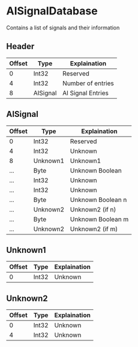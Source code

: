 # AISignalDatabase

Contains a list of signals and their information

## Header

| Offset | Type     | Explaination      |
| ------ | -------- | ----------------- |
| 0      | Int32    | Reserved          |
| 4      | Int32    | Number of entries |
| 8      | AISignal | AI Signal Entries |

## AISignal

| Offset | Type     | Explaination      |
| ------ | -------- | ----------------- |
| 0      | Int32    | Reserved          |
| 4      | Int32    | Unknown           |
| 8      | Unknown1 | Unknown1          |
| ...    | Byte     | Unknown Boolean   |
| ...    | Int32    | Unknown           |
| ...    | Int32    | Unknown           |
| ...    | Byte     | Unknown Boolean n |
| ...    | Unknown2 | Unknown2 (if n)   |
| ...    | Byte     | Unknown Boolean m |
| ...    | Unknown2 | Unknown2 (if m)   |

## Unknown1

| Offset | Type  | Explaination |
| ------ | ----- | ------------ |
| 0      | Int32 | Unknown      |

## Unknown2

| Offset | Type  | Explaination |
| ------ | ----- | ------------ |
| 0      | Int32 | Unknown      |
| 4      | Int32 | Unknown      |
